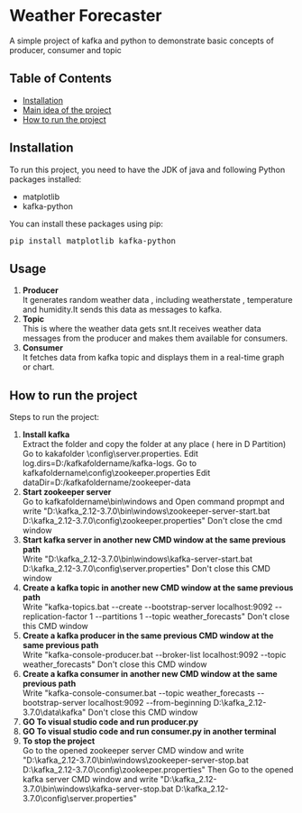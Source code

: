 # Weather Forecaster

A simple project of kafka and python to demonstrate basic concepts of producer, consumer and topic

## Table of Contents

- [Installation](#installation)
- [Main idea of the project](#usage)
- [How to run the project](#contributing)

## Installation

To run this project, you need to have the JDK of java and following Python packages installed:

<ul>
  <li>matplotlib</li>
  <li>kafka-python</li>
</ul>

You can install these packages using pip:

<pre>
pip install matplotlib kafka-python
</pre>

## Usage

<ol>
  <li><strong>Producer</strong><br>
    It generates random weather data , including weatherstate , temperature and humidity.It sends this data as messages to kafka.
  </li>
  <li><strong>Topic</strong><br>
    This is where the weather data gets snt.It receives weather data messages from the producer and makes them available for consumers.
  </li>
  <li><strong>Consumer</strong><br>
    It fetches data from kafka topic and displays them in a real-time graph or chart.
  </li>
</ol>



## How to run the project

Steps to run the project:

<ol>
  <li><strong>Install kafka</strong><br>
    Extract the folder and copy the folder at any place ( here in D Partition)
    Go to kakafolder \config\server.properties.
    Edit log.dirs=D:/kafkafoldername/kafka-logs.
    Go to kafkafoldername\config\zookeeper.properties
    Edit dataDir=D:/kafkafoldername/zookeeper-data
    
  </li>
  <li><strong>Start zookeeper server</strong><br>
    Go to kafkafoldername\bin\windows and Open command propmpt and write "D:\kafka_2.12-3.7.0\bin\windows\zookeeper-server-start.bat D:\kafka_2.12-3.7.0\config\zookeeper.properties"
    Don't close the cmd window
  </li>
  <li><strong>Start kafka server in another new CMD window at the same previous path</strong><br>
    Write "D:\kafka_2.12-3.7.0\bin\windows\kafka-server-start.bat D:\kafka_2.12-3.7.0\config\server.properties"
    Don't close this CMD window
  </li>
  <li><strong>Create a kafka topic in  another new CMD window at the same previous path</strong><br>
    Write "kafka-topics.bat --create --bootstrap-server localhost:9092 --replication-factor 1 --partitions 1 --topic weather_forecasts"
    Don't close this CMD window
  </li>
    <li><strong>Create a kafka producer in the same previous CMD window at the same previous path</strong><br>
    Write "kafka-console-producer.bat --broker-list localhost:9092 --topic weather_forecasts"
    Don't close this CMD window
  </li>
      <li><strong>Create a kafka consumer in another new CMD window at the same previous path</strong><br>
    Write "kafka-console-consumer.bat --topic weather_forecasts --bootstrap-server localhost:9092 --from-beginning    D:\kafka_2.12-3.7.0\data\kafka"
    Don't close this CMD window
  </li>   
      <li><strong>GO To visual studio code and run producer.py</strong><br>
  </li>
  <li><strong>GO To visual studio code and run consumer.py in another terminal</strong><br>
  </li>
  <li><strong>To stop the project </strong><br>
    Go to the opened zookeeper server CMD window and write "D:\kafka_2.12-3.7.0\bin\windows\zookeeper-server-stop.bat D:\kafka_2.12-3.7.0\config\zookeeper.properties" Then Go to the opened kafka server CMD window and write "D:\kafka_2.12-3.7.0\bin\windows\kafka-server-stop.bat  D:\kafka_2.12-3.7.0\config\server.properties"
  </li>
</ol>

